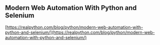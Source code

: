 ## Modern Web Automation With Python and Selenium
  
  [https://realpython.com/blog/python/modern-web-automation-with-python-and-selenium/](https://realpython.com/blog/python/modern-web-automation-with-python-and-selenium/)